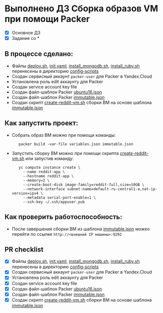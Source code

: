 # Выполнено ДЗ Сборка образов VM при помощи Packer
 - [x] Основное ДЗ
 - [x] Задание со *

## В процессе сделано:
 - Файлы [deploy.sh](../config-scripts/deploy.sh),
   [init.yaml](../config-scripts/init.yaml),
   [install_mongodb.sh](../config-scripts/install_mongodb.sh),
   [install_ruby.sh](../config-scripts/install_ruby.sh)
   перенесены в директорию [config-scripts](../config-scripts)
 - Создан сервисный аккаунт `packer-user` для Packer в Yandex.Cloud
 - Установлена роль edit аккаунту для Packer
 - Создан service account key file
 - Создан файл-шаблон Packer [ubuntu16.json](../packer/ubuntu16.json)
 - Создан файл-шаблон Packer [immutable.json](../packer/immutable.json)
 - Создан скрипт [create-reddit-vm.sh](../config-scripts/create-reddit-vm.sh) сборки ВМ на основе шаблона [immutable.json](../packer/immutable.json)

## Как запустить проект:
 - Собрать образ ВМ можно при помощи команды:
   ```text
      packer build -var-file variables.json immutable.json
    ```
 - Запустить сборку ВМ можно при помощи скрипта [create-reddit-vm.sh](../config-scripts/create-reddit-vm.sh) 
   или запустив команду:
   ```text
      yc compute instance create \
        --name reddit-app \
        --hostname reddit-app \
        --memory=2 \
        --create-boot-disk image-family=reddit-full,size=10GB \
        --network-interface subnet-name=default-ru-central1-a,nat-ip-version=ipv4 \
        --metadata serial-port-enable=1 \
        --ssh-key ~/.ssh/appuser.pub
   ```
## Как проверить работоспособность:
 - После завершения сборки ВМ из шаблона [immutable.json](../packer/immutable.json)
   можео перейти по ссылке `http://<внешний IP машины>:9292`
  
## PR checklist
- [x] Файлы [deploy.sh](../config-scripts/deploy.sh),
  [init.yaml](../config-scripts/init.yaml),
  [install_mongodb.sh](../config-scripts/install_mongodb.sh),
  [install_ruby.sh](../config-scripts/install_ruby.sh)
  перенесены в директорию [config-scripts](../config-scripts)
- [x] Создан сервисный аккаунт `packer-user` для Packer в Yandex.Cloud
- [x] Установлена роль edit аккаунту для Packer
- [x] Создан service account key file
- [x] Создан файл-шаблон Packer [ubuntu16.json](../packer/ubuntu16.json)
- [x] Создан файл-шаблон Packer [immutable.json](../packer/immutable.json)
- [x] Создан скрипт [create-reddit-vm.sh](../config-scripts/create-reddit-vm.sh) сборки ВМ на основе шаблона [immutable.json](../packer/immutable.json)
